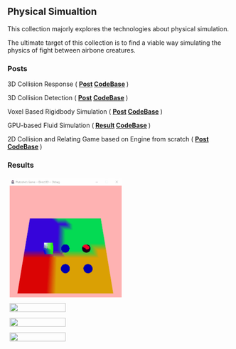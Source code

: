 ## Physical Simualtion

This collection majorly explores the technologies about physical simulation.

The ultimate target of this collection is to find a viable way simulating the physics of fight between airbone creatures.

### Posts

3D Collision Response ( <b>[Post](3DCollisionResponse) [CodeBase](https://github.com/plutoshe/3DCollision) </b>)

3D Collision Detection ( <b>[Post](3DCollisionDetection) [CodeBase](https://github.com/plutoshe/3DCollision) </b>)

Voxel Based Rigidbody Simulation ( <b>[Post](2DVoxelRigidBodySimulation) [CodeBase](https://github.com/plutoshe/2DRigidbodySimulation) </b>)

GPU-based Fluid Simulation (<b> [Result](../assets/content/blogs/Collection1_PhysicsSimulation/stablefluid1.gif) [CodeBase](https://github.com/plutoshe/VisualEffects/tree/master/VisualEffects/StableFluidQt) </b>)

2D Collision and Relating Game based on Engine from scratch ( <b>[Post](2DCollisionGameEngine) [CodeBase](https://github.com/plutoshe/GameEngine) </b>)

<!-- Smoke simulation(On going, based on [this paper](https://web.stanford.edu/class/cs237d/smoke.pdf) ) -->

<!-- ### Results -->

### Results
<img src="/assets/content/blogs/assignments/eng2_finalproject_result.gif" width="50%" height="50%" style="margin:auto;padding:5px"/><img src="http://www.plutoshe.com/assets/content/blogs/assignments/project1_updat1_01.gif" width="50%" height="50%" style="margin:auto;padding:5px"/><img src="http://www.plutoshe.com/assets/content/blogs/assignments/project1_updat2_01.gif" width="50%" height="50%" style="margin:auto;padding:5px"/><img src="/assets/content/blogs/Collection1_PhysicsSimulation/2d_rigidbody.gif" width="50%" height="50%" style="margin:auto;padding:5px"/>


